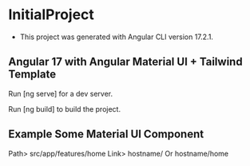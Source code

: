 # InitialProject

- This project was generated with Angular CLI version 17.2.1.

## Angular 17 with Angular Material UI + Tailwind Template

Run [ng serve] for a dev server.

Run [ng build] to build the project.

## Example Some Material UI Component
Path> src/app/features/home
Link> hostname/ Or hostname/home
